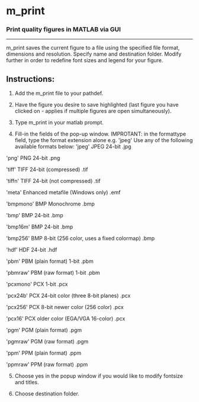 # m_print
### Print quality figures in MATLAB via GUI
---------------------------------
m_print saves the current figure to a file using the specified file format, dimensions and resolution. 
Specify name and destination folder.
Modify further in order to redefine font sizes and legend for your figure.

Instructions:
---------------------------------
1. Add the m_print file to your pathdef.

2. Have the figure you desire to save highlighted (last figure you have clicked on - applies if multiple figures are open simultaneously).

3. Type m_print in your matlab prompt.

4. Fill-in the fields of the pop-up window.
   IMPROTANT: in the formattype field, type the format extension alone e.g. 'jpeg'
   Use any of the following available formats below:
'jpeg'     JPEG 24-bit	.jpg

'png'      PNG 24-bit	.png

'tiff'     TIFF 24-bit (compressed)	.tif

'tiffn'	  TIFF 24-bit (not compressed)	.tif

'meta' 	  Enhanced metafile (Windows only)	.emf

'bmpmono'  BMP Monochrome	.bmp

'bmp'      BMP 24-bit	.bmp

'bmp16m'	  BMP 24-bit	.bmp

'bmp256'	  BMP 8-bit (256 color, uses a fixed colormap)	.bmp

'hdf'      HDF 24-bit	.hdf

'pbm'      PBM (plain format) 1-bit	.pbm

'pbmraw'   PBM (raw format) 1-bit	.pbm

'pcxmono'  PCX 1-bit	.pcx

'pcx24b'	  PCX 24-bit color (three 8-bit planes)	.pcx

'pcx256'   PCX 8-bit newer color (256 color)	.pcx

'pcx16'    PCX older color (EGA/VGA 16-color)	.pcx

'pgm'      PGM (plain format)	.pgm

'pgmraw'   PGM (raw format)	.pgm

'ppm'      PPM (plain format)	.ppm

'ppmraw'	  PPM (raw format)	.ppm  


5. Choose yes in the popup window if you would like to modify fontsize
   and titles.
   
6. Choose destination folder.
